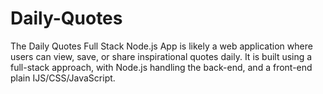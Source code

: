 # Daily-Quotes
The Daily Quotes Full Stack Node.js App is likely a web application where users can view, save, or share inspirational quotes daily. It is built using a full-stack approach, with Node.js handling the back-end, and a front-end  plain IJS/CSS/JavaScript.
